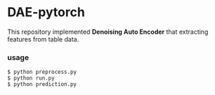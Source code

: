 # DAE-pytorch
This repository implemented __Denoising Auto Encoder__ that extracting features from table data.

### usage
```
$ python preprocess.py
$ python run.py
$ python prediction.py
```

